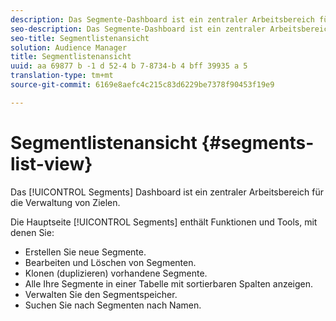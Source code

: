 ```yaml
---
description: Das Segmente-Dashboard ist ein zentraler Arbeitsbereich für die Verwaltung von Zielen.
seo-description: Das Segmente-Dashboard ist ein zentraler Arbeitsbereich für die Verwaltung von Zielen.
seo-title: Segmentlistenansicht
solution: Audience Manager
title: Segmentlistenansicht
uuid: aa 69877 b -1 d 52-4 b 7-8734-b 4 bff 39935 a 5
translation-type: tm+mt
source-git-commit: 6169e8aefc4c215c83d6229be7378f90453f19e9

---
```



# Segmentlistenansicht {#segments-list-view}

Das [!UICONTROL Segments] Dashboard ist ein zentraler Arbeitsbereich für die Verwaltung von Zielen.

Die Hauptseite [!UICONTROL Segments] enthält Funktionen und Tools, mit denen Sie:

* Erstellen Sie neue Segmente.
* Bearbeiten und Löschen von Segmenten.
* Klonen (duplizieren) vorhandene Segmente.
* Alle Ihre Segmente in einer Tabelle mit sortierbaren Spalten anzeigen.
* Verwalten Sie den Segmentspeicher.
* Suchen Sie nach Segmenten nach Namen.